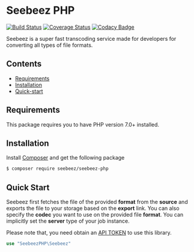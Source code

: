 # Seebeez PHP

[![Build Status](https://img.shields.io/travis/com/seebeez/seebeez-php)](https://travis-ci.com/seebeez/seebeez-php)
[![Coverage Status](https://img.shields.io/coveralls/github/seebeez/seebeez-php)](https://coveralls.io/github/seebeez/seebeez-php?branch=master)
[![Codacy Badge](https://img.shields.io/codacy/grade/ab4eb13f117c41f190a1a6d915935921)](https://www.codacy.com/manual/kazilotus/seebeez-php)

Seebeez is a super fast transcoding service made for developers for converting all types of file formats.

## Contents

-   [Requirements](#requirements)
-   [Installation](#installation)
-   [Quick-start](#quick-start)

## Requirements

This package requires you to have PHP version 7.0+ installed.

## Installation

Install [Composer](https://getcomposer.org/download/) and get the following package

```sh
$ composer require seebeez/seebeez-php
```

## Quick Start

Seebeez first fetches the file of the provided **format** from the **source** and exports the file to your storage based on the **export** link. You can also specify the **codec** you want to use on the provided file **format**. You can implicitly set the **server** type of your job instance.

Please note that, you need obtain an [API TOKEN](https://seebeez.com/api) to use this library.
```php
use "SeebeezPHP\Seebeez"


```
